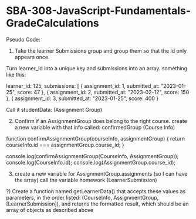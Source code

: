 # SBA-308-JavaScript-Fundamentals-GradeCalculations

Pseudo Code:

1) Take the learner Submissions group and group them
so that the Id only appears once.

Turn learner_id into a unique key and
submissions into an array.
something like this:

learner_id: 125,
    submissions: [
      { assignment_id: 1, submitted_at: "2023-01-25", score: 47 },
      { assignment_id: 2, submitted_at: "2023-02-12", score: 150 },
      { assignment_id: 3, submitted_at: "2023-01-25", score: 400 }

Call it studentData: (Assignment Group)

2) Confirm if an AssignmentGroup does belong to the right course.
create a new variable with that info called:
confirmedGroup (Course Info)

function confirmAssignmentGroup(courseInfo, assignmentGroup) {
  return courseInfo.id === assignmentGroup.course_id;
}

console.log(confirmAssignmentGroup(CourseInfo, AssignmentGroup));
console.log(CourseInfo.id);
console.log(AssignmentGroup.course_id);

3) create a new variable for AssignmentGroup.assignments (so I can have the array)
call the variable homework (LearnerSubmission)


?) Create a function named getLearnerData() that accepts these values as parameters, in the order listed: (CourseInfo, AssignmentGroup, [LearnerSubmission]), and returns the formatted result, which should be an array of objects as described above